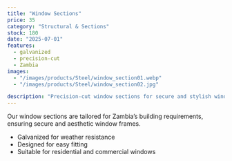 ```yaml
---
title: "Window Sections"
price: 35
category: "Structural & Sections"
stock: 180
date: "2025-07-01"
features:
  - galvanized
  - precision-cut
  - Zambia
images:
  - "/images/products/Steel/window_section01.webp"
  - "/images/products/Steel/window_section02.jpg"

description: "Precision-cut window sections for secure and stylish window frame installations."
---
```


Our window sections are tailored for Zambia’s building requirements, ensuring secure and aesthetic window frames.

- Galvanized for weather resistance
- Designed for easy fitting
- Suitable for residential and commercial windows
